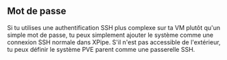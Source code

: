 ## Mot de passe

Si tu utilises une authentification SSH plus complexe sur ta VM plutôt qu'un simple mot de passe, tu peux simplement ajouter le système comme une connexion SSH normale dans XPipe. S'il n'est pas accessible de l'extérieur, tu peux définir le système PVE parent comme une passerelle SSH.

